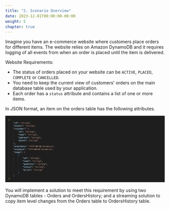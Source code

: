 ```yaml
---
title: "2. Scenario Overview"
date: 2023-12-01T00:00:00-00:00
weight: 5
chapter: true
---
```


Imagine you have an e-commerce website where customers place orders for different items. The website relies on Amazon DynamoDB and it requires logging of all events from when an order is placed until the item is delivered.

Website Requirements:

* The status of orders placed on your website can be `ACTIVE`, `PLACED`, `COMPLETE` or `CANCELLED`.
* You need to keep the current view of customers' orders on the main database table used by your application.
* Each order has a `status` attribute and contains a list of one or more items.

In JSON format, an item on the orders table has the following attributes.

![Order Profile](/static/images/change-data-capture/overview/order-profile.png)

You will implement a solution to meet this requirement by using two DynamoDB tables - Orders and OrdersHistory; and a streaming solution to copy item level changes from the Orders table to OrdersHistory table.
